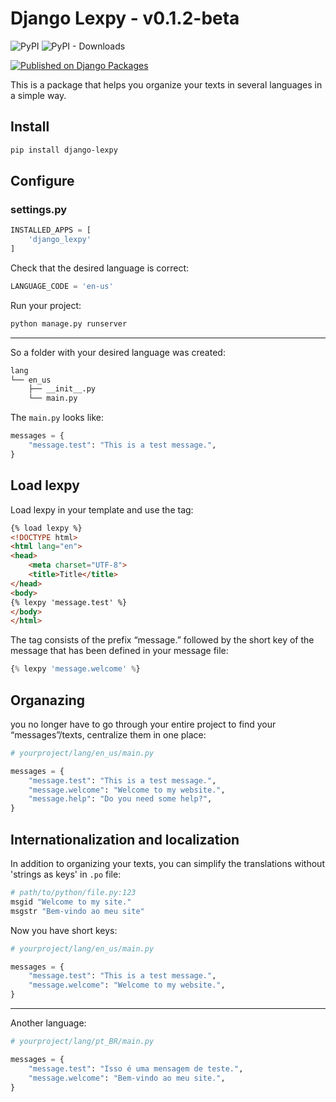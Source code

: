 # Django Lexpy - v0.1.2-beta


![PyPI](https://img.shields.io/pypi/v/django-lexpy?color=blue&style=flat-square)
![PyPI - Downloads](https://img.shields.io/pypi/dm/django-lexpy?color=blue&style=flat-square)

[![Published on Django Packages](https://img.shields.io/badge/Published%20on-Django%20Packages-0c3c26)](https://djangopackages.org/packages/p/django-lexpy/)

This is a package that helps you organize your texts in several languages in a simple way.

## Install


```bash
pip install django-lexpy
```

## Configure


### settings.py

```python
INSTALLED_APPS = [
    'django_lexpy'
]
```
Check that the desired language is correct:
```python
LANGUAGE_CODE = 'en-us'
```

Run your project:
```bash
python manage.py runserver
```

---
So a folder with your desired language was created:
```bash
lang
└── en_us
    ├── __init__.py
    └── main.py
```

The `main.py` looks like:

```python
messages = {
    "message.test": "This is a test message.",
}
```

## Load lexpy


Load lexpy in your template and use the tag:
```html
{% load lexpy %}
<!DOCTYPE html>
<html lang="en">
<head>
    <meta charset="UTF-8">
    <title>Title</title>
</head>
<body>
{% lexpy 'message.test' %}
</body>
</html>
```

The tag consists of the prefix “message.” followed by the short key of the message that has been defined in your message file:

```python
{% lexpy 'message.welcome' %}
```

## Organazing


you no longer have to go through your entire project to find your “messages”/texts, centralize them in one place:

```python
# yourproject/lang/en_us/main.py

messages = {
    "message.test": "This is a test message.",
    "message.welcome": "Welcome to my website.",
    "message.help": "Do you need some help?",
}
```

## Internationalization and localization


In addition to organizing your texts, you can simplify the translations without 'strings as keys' in `.po` file:
```python
# path/to/python/file.py:123
msgid "Welcome to my site."
msgstr "Bem-vindo ao meu site"
```

Now you have short keys:
```python
# yourproject/lang/en_us/main.py

messages = {
    "message.test": "This is a test message.",
    "message.welcome": "Welcome to my website.",
}
```
---
Another language:

```python
# yourproject/lang/pt_BR/main.py

messages = {
    "message.test": "Isso é uma mensagem de teste.",
    "message.welcome": "Bem-vindo ao meu site.",
}
```
